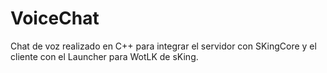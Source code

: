 # VoiceChat
Chat de voz realizado en C++ para integrar el servidor con SKingCore y el cliente con el Launcher para WotLK de sKing.
